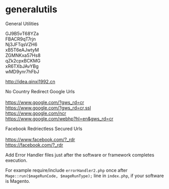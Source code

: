 # generalutils
General Utilities

GJ9B5vT68YZa<br/>
FBACR9qT7rjn<br/>
Nj3JFTqsVZH6<br/>
xB5T6eAJwtyM<br/>
ZGMNKxa57Hs8<br/>
qZk2cpxBCKMG<br/>
xR6TXbJAvYBg<br/>
wMD9ynr7hFbJ<br/>

http://idea.qinxi1992.cn

No Country Redirect Google Urls<br/><br/>
https://www.google.com/?gws_rd=cr<br/>
https://www.google.com/?gws_rd=cr,ssl<br/>
https://www.google.com/ncr<br/>
https://www.google.com/webhp?hl=en&gws_rd=cr<br/>

Facebook Redriectless Secured Urls<br/><br/>
https://www.facebook.com/?_rdr<br/>
https://facebook.com/?_rdr<br/>

Add Error Handler files just after the software or framework completes execution.

For example require/include `errorHandler2.php` once after `Mage::run($mageRunCode, $mageRunType);` line in `index.php`,
if your software is Magento.
